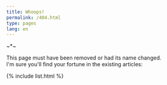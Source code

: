 ```yaml
---
title: Whoops!
permalink: /404.html
type: pages
lang: en
---
```


~*~

This page must have been removed or had its name changed.<br/>
I'm sure you'll find your fortune in the existing articles:

{% include list.html %}
